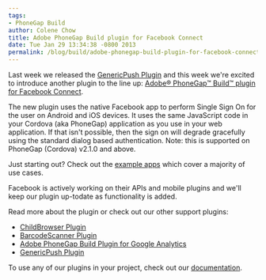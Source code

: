 ```yaml
---
tags:
- PhoneGap Build
author: Colene Chow
title: Adobe PhoneGap Build plugin for Facebook Connect
date: Tue Jan 29 13:34:38 -0800 2013
permalink: /blog/build/adobe-phonegap-build-plugin-for-facebook-connect/
---
```


Last week we released the [GenericPush Plugin](https://build.phonegap.com/blog/introducing-genericpush-plugin) and this week we're excited to introduce another plugin to the line up: [Adobe® PhoneGap™ Build™ plugin for Facebook Connect](https://github.com/phonegap-build/FacebookConnect).

<!-- end-slug -->

The new plugin uses the native Facebook app to perform Single Sign On for the user on Android and iOS devices. It uses the same JavaScript code in your Cordova (aka PhoneGap) application as you use in your web application. If that isn't possible, then the sign on will degrade gracefully using the standard dialog based authentication.  Note: this is supported on PhoneGap (Cordova) v2.1.0 and above.

Just starting out? Check out the [example apps](https://github.com/phonegap-build/FacebookConnect) which cover a majority of use cases.

Facebook is actively working on their APIs and mobile plugins and we'll keep our plugin up-todate as functionality is added.

Read more about the plugin or check out our other support plugins:

- [ChildBrowser Plugin](https://build.phonegap.com/blog/childbrowser-plugin)
- [BarcodeScanner Plugin](https://build.phonegap.com/blog/barcodescanner-plugin)
- [Adobe PhoneGap Build Plugin for Google Analytics](https://build.phonegap.com/blog/analytics-plugin)
- [GenericPush Plugin](https://build.phonegap.com/blog/introducing-genericpush-plugin)

To use any of our plugins in your project, check out our [documentation](https://build.phonegap.com/docs/plugins).
